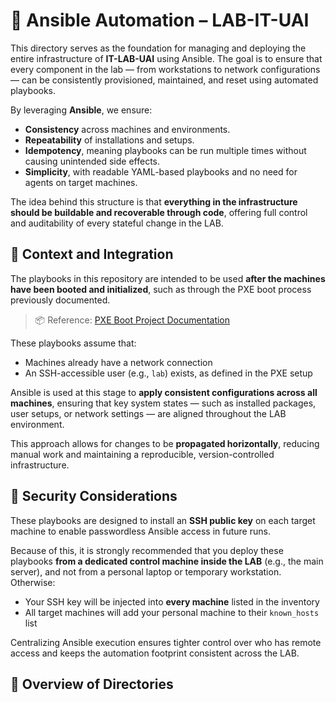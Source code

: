# 🤖 Ansible Automation – LAB-IT-UAI

This directory serves as the foundation for managing and deploying the entire infrastructure of **IT-LAB-UAI** using Ansible. The goal is to ensure that every component in the lab — from workstations to network configurations — can be consistently provisioned, maintained, and reset using automated playbooks.

By leveraging **Ansible**, we ensure:

- **Consistency** across machines and environments.
- **Repeatability** of installations and setups.
- **Idempotency**, meaning playbooks can be run multiple times without causing unintended side effects.
- **Simplicity**, with readable YAML-based playbooks and no need for agents on target machines.

The idea behind this structure is that **everything in the infrastructure should be buildable and recoverable through code**, offering full control and auditability of every stateful change in the LAB.

## 🧩 Context and Integration

The playbooks in this repository are intended to be used **after the machines have been booted and initialized**, such as through the PXE boot process previously documented.

> 📦 Reference: [PXE Boot Project Documentation](https://github.com/IT-LAB-UAI/Documentation/blob/main/PXE/README.md)

These playbooks assume that:
- Machines already have a network connection
- An SSH-accessible user (e.g., `lab`) exists, as defined in the PXE setup

Ansible is used at this stage to **apply consistent configurations across all machines**, ensuring that key system states — such as installed packages, user setups, or network settings — are aligned throughout the LAB environment.

This approach allows for changes to be **propagated horizontally**, reducing manual work and maintaining a reproducible, version-controlled infrastructure.

## 🔐 Security Considerations

These playbooks are designed to install an **SSH public key** on each target machine to enable passwordless Ansible access in future runs.

Because of this, it is strongly recommended that you deploy these playbooks **from a dedicated control machine inside the LAB** (e.g., the main server), and not from a personal laptop or temporary workstation. Otherwise:

- Your SSH key will be injected into **every machine** listed in the inventory
- All target machines will add your personal machine to their `known_hosts` list

Centralizing Ansible execution ensures tighter control over who has remote access and keeps the automation footprint consistent across the LAB.



## 🧭 Overview of Directories
